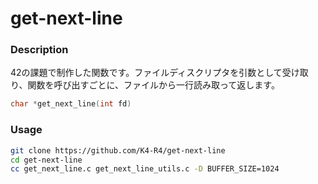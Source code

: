 # get-next-line
### Description
42の課題で制作した関数です。ファイルディスクリプタを引数として受け取り、関数を呼び出すごとに、ファイルから一行読み取って返します。
```c
char *get_next_line(int fd)
```
### Usage
```bash
git clone https://github.com/K4-R4/get-next-line
cd get-next-line
cc get_next_line.c get_next_line_utils.c -D BUFFER_SIZE=1024
```
